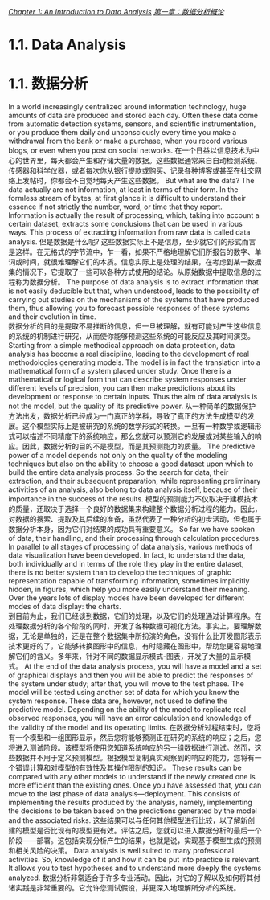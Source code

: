 
[*Chapter 1: An Introduction to Data Analysis*](./)
[*第一章：数据分析概论*](./)


# 1.1. Data Analysis
# 1.1. 数据分析

In a world increasingly centralized around information technology, huge amounts of data are produced and stored each day. Often these data come from automatic detection systems, sensors, and scientific instrumentation, or you produce them daily and unconsciously every time you make a withdrawal from the bank or make a purchase, when you record various blogs, or even when you post on social networks.
在一个日益以信息技术为中心的世界里，每天都会产生和存储大量的数据。这些数据通常来自自动检测系统、传感器和科学仪器，或者每次你从银行提款或购买、记录各种博客或甚至在社交网络上发帖时，你都会不自觉地每天产生这些数据。
But what are the data? The data actually are not information, at least in terms of their form. In the formless stream of bytes, at first glance it is difficult to understand their essence if not strictly the number, word, or time that they report. Information is actually the result of processing, which, taking into account a certain dataset, extracts some conclusions that can be used in various ways. This process of extracting information from raw data is called data analysis.
但是数据是什么呢? 这些数据实际上不是信息，至少就它们的形式而言是这样。在无格式的字节流中，乍一看，如果不严格地理解它们所报告的数字、单词或时间，就很难理解它们的本质。信息实际上是处理的结果，在考虑到某一数据集的情况下，它提取了一些可以各种方式使用的结论。从原始数据中提取信息的过程称为数据分析。
The purpose of data analysis is to extract information that is not easily deducible but that, when understood, leads to the possibility of carrying out studies on the mechanisms of the systems that have produced them, thus allowing you to forecast possible responses of these systems and their evolution in time.  
数据分析的目的是提取不易推断的信息，但一旦被理解，就有可能对产生这些信息的系统的机制进行研究，从而使你能够预测这些系统的可能反应及其时间演变。
Starting from a simple methodical approach on data protection, data analysis has become a real discipline, leading to the development of real methodologies generating models. The model is in fact the translation into a mathematical form of a system placed under study. Once there is a mathematical or logical form that can describe system responses under different levels of precision, you can then make predictions about its development or response to certain inputs. Thus the aim of data analysis is not the model, but the quality of its predictive power.
从一种简单的数据保护方法出发，数据分析已经成为一门真正的学科，导致了真正的方法生成模型的发展。这个模型实际上是被研究的系统的数学形式的转换。一旦有一种数学或逻辑形式可以描述不同精度下的系统响应，那么您就可以预测它的发展或对某些输入的响应。因此，数据分析的目的不是模型，而是其预测能力的质量。
The predictive power of a model depends not only on the quality of the modeling techniques but also on the ability to choose a good dataset upon which to build the entire data analysis process. So the search for data, their extraction, and their subsequent preparation, while representing preliminary activities of an analysis, also belong to data analysis itself, because of their importance in the success of the results.
模型的预测能力不仅取决于建模技术的质量，还取决于选择一个良好的数据集来构建整个数据分析过程的能力。因此，对数据的搜索、提取及其后续的准备，虽然代表了一种分析的初步活动，但也属于数据分析本身，因为它们对结果的成功具有重要意义。
So far we have spoken of data, their handling, and their processing through calculation procedures. In parallel to all stages of processing of data analysis, various methods of data visualization have been developed. In fact, to understand the data, both individually and in terms of the role they play in the entire dataset, there is no better system than to develop the techniques of graphic representation capable of transforming information, sometimes implicitly hidden, in figures, which help you more easily understand their meaning. Over the years lots of display modes have been developed for different modes of data display: the charts.  
到目前为止，我们已经谈到数据，它们的处理，以及它们的处理通过计算程序。在处理数据分析的各个阶段的同时，开发了各种数据可视化方法。事实上，要理解数据，无论是单独的，还是在整个数据集中所扮演的角色，没有什么比开发图形表示技术更好的了，它能够转换图形中的信息，有时隐藏在图形中，帮助您更容易地理解它们的含义。多年来，针对不同的数据显示模式-图表，开发了大量的显示模式。
At the end of the data analysis process, you will have a model and a set of graphical displays and then you will be able to predict the responses of the system under study; after that, you will move to the test phase. The model will be tested using another set of data for which you know the system response. These data are, however, not used to define the predictive model. Depending on the ability of the model to replicate real observed responses, you will have an error calculation and knowledge of the validity of the model and its operating limits.
在数据分析过程结束时，您将有一个模型和一组图形显示，然后您将能够预测正在研究的系统的响应；之后，您将进入测试阶段。该模型将使用您知道系统响应的另一组数据进行测试。然而，这些数据并不用于定义预测模型。根据模型复制真实观察到的响应的能力，您将有一个错误计算和对模型的有效性及其操作限制的知识。
These results can be compared with any other models to understand if the newly created one is more efficient than the existing ones. Once you have assessed that, you can move to the last phase of data analysis—deployment. This consists of implementing the results produced by the analysis, namely, implementing the decisions to be taken based on the predictions generated by the model and the associated risks.
这些结果可以与任何其他模型进行比较，以了解新创建的模型是否比现有的模型更有效。评估之后，您就可以进入数据分析的最后一个阶段——部署。这包括实现分析产生的结果，也就是说，实现基于模型生成的预测和相关风险的决策。
Data analysis is well suited to many professional activities. So, knowledge of it and how it can be put into practice is relevant. It allows you to test hypotheses and to understand more deeply the systems analyzed.
数据分析非常适合于许多专业活动。因此，对它的了解以及如何将其付诸实践是非常重要的。它允许您测试假设，并更深入地理解所分析的系统。

